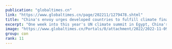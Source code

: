 ```yaml
---
publication: "globaltimes.cn"
link: "https://www.globaltimes.cn/page/202211/1279478.shtml"
title: "China's envoy urges developed countries to fulfill climate finance promises, as a week's slow climate negotiations stoke worries"
excerpt: "One week into this year's UN climate summit in Egypt, China's special envoy for climate change Xie Zhenhua reiterated the urgency and necessity of cooperating and helping developing countries in tackl"
image: "https://www.globaltimes.cn/Portals/0/attachment/2022/2022-11-09/9ce5b553-84a5-454f-8270-f7a1020eacd4_s.jpeg"
group: con
rank: 11
---
```

